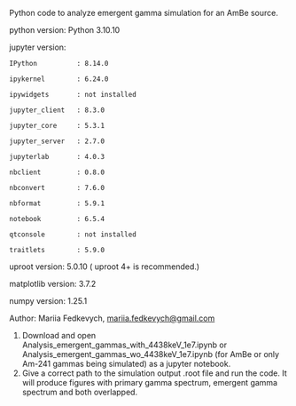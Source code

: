 Python code to analyze emergent gamma simulation for an AmBe source. 

python version: Python 3.10.10

jupyter version:

    IPython          : 8.14.0
    
    ipykernel        : 6.24.0
    
    ipywidgets       : not installed
    
    jupyter_client   : 8.3.0
    
    jupyter_core     : 5.3.1
    
    jupyter_server   : 2.7.0
    
    jupyterlab       : 4.0.3
    
    nbclient         : 0.8.0
    
    nbconvert        : 7.6.0
    
    nbformat         : 5.9.1
    
    notebook         : 6.5.4
    
    qtconsole        : not installed
    
    traitlets        : 5.9.0
    
uproot version:  5.0.10 ( uproot 4+ is recommended.)

matplotlib version:  3.7.2

numpy version:  1.25.1

Author: Mariia Fedkevych, mariia.fedkevych@gmail.com

1. Download and open Analysis_emergent_gammas_with_4438keV_1e7.ipynb or Analysis_emergent_gammas_wo_4438keV_1e7.ipynb (for AmBe or only Am-241 gammas being simulated) as a jupyter notebook.
2. Give a correct path to the simulation output .root file and run the code. 
It will produce figures with primary gamma spectrum, emergent gamma spectrum and both overlapped.
